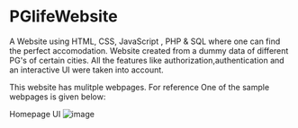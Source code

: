 # PGlifeWebsite

A Website using HTML, CSS, JavaScript , PHP & SQL where one can find the perfect accomodation.
Website created from a dummy data of different PG's of certain cities.
All the features like authorization,authentication and an interactive UI were taken into account.

This website has mulitple webpages. For reference One of the sample webpages is given below:

Homepage UI 
![image](https://github.com/ReX027/PGlifeWebsite/assets/90253821/29a6ddcc-fee5-427a-8742-02a760a87a7b)

